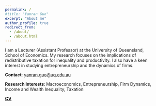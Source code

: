 ```yaml
---
permalink: /
#title: "Yanran Guo"
excerpt: "About me"
author_profile: true
redirect_from: 
  - /about/
  - /about.html
---
```


I am a Lecturer (Assistant Professor) at the University of Queensland, School of Economics. My research focuses on the implications of redistributive taxation for inequality and productivity. I also have a keen interest in studying entrepreneurship and the dynamics of firms.

**Contact**: yanran.guo@uq.edu.au

**Research Interests**: Macroeconomics, Entrepreneurship, Firm Dynamics, Income and Wealth Inequality, Taxation

<!---   [**Research**](https://yanranecon.github.io/research/)    --->

[**CV**](../files/CV_August2023.pdf)
